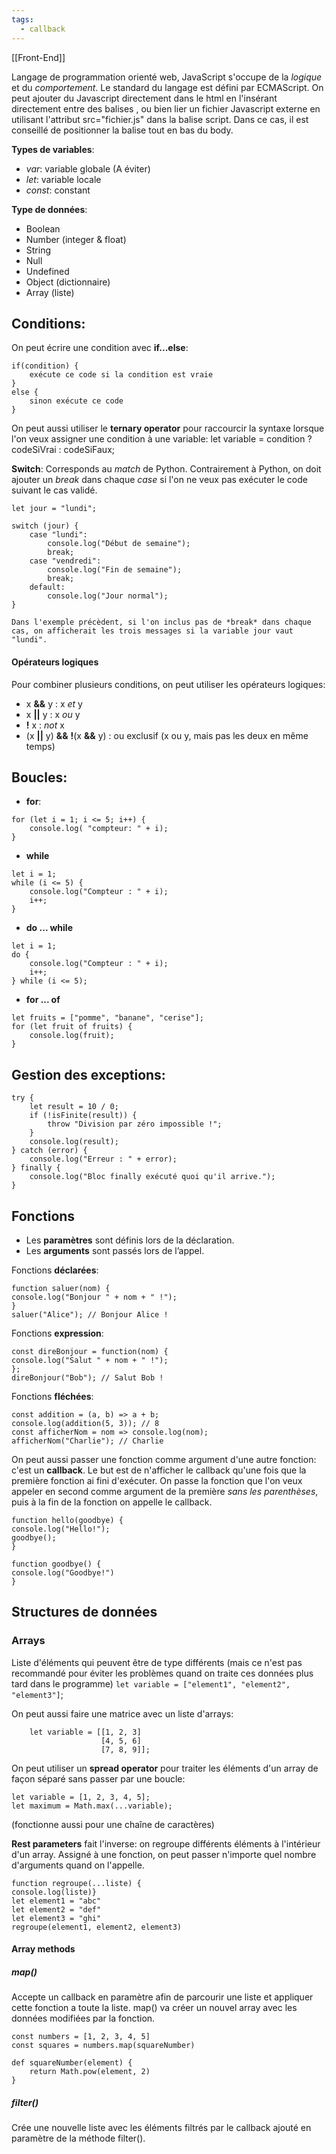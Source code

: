 ```yaml
---
tags:
  - callback
---
```


[[Front-End]]

Langage de programmation orienté web, JavaScript s'occupe de la *logique* et du *comportement*. Le standard du  langage est défini par ECMAScript.
On peut ajouter du Javascript directement dans le html en l'insérant directement entre des balises <script></script>, ou bien lier un fichier Javascript externe en utilisant l'attribut src="fichier.js" dans la balise script. Dans ce cas, il est conseillé de positionner la balise tout en bas du body.

**Types de variables**:
- *var*: variable globale (A éviter)
- *let*: variable locale
- *const*: constant

**Type de données**:
- Boolean
- Number (integer & float)
- String
- Null
- Undefined
- Object (dictionnaire) 
- Array (liste)

## Conditions:

On peut écrire une condition avec **if...else**:
```
if(condition) {
	exécute ce code si la condition est vraie
}
else {
	sinon exécute ce code
}
```

On peut aussi utiliser le **ternary operator** pour raccourcir la syntaxe lorsque l'on veux assigner une condition à une variable:
	let variable = condition ? codeSiVrai : codeSiFaux;

**Switch**:
Corresponds au *match* de Python. Contrairement à Python, on doit ajouter un *break* dans chaque *case* si l'on ne veux pas exécuter le code suivant le cas validé.

```
let jour = "lundi";

switch (jour) {
	case "lundi":
		console.log("Début de semaine");
		break;
	case "vendredi":
		console.log("Fin de semaine");
		break;
	default:
		console.log("Jour normal");
}
```

```ad-note
Dans l'exemple précèdent, si l'on inclus pas de *break* dans chaque cas, on afficherait les trois messages si la variable jour vaut "lundi". 
```

#### Opérateurs logiques

Pour combiner plusieurs conditions, on peut utiliser les opérateurs logiques:
- x **&&** y : x *et* y
- x **||** y : x *ou* y
- **!** x : *not* x
- (x **||** y) **&&** **!**(x **&&** y) : ou exclusif (x ou y, mais pas les deux en même temps)
  
## Boucles:

- **for**:
```
for (let i = 1; i <= 5; i++) {
	console.log( "compteur: " + i);
}
```

- **while**
```
let i = 1;
while (i <= 5) {
	console.log("Compteur : " + i);
	i++;
}
```

- **do ... while** 
```
let i = 1;
do {
	console.log("Compteur : " + i);
	i++;
} while (i <= 5);
```

- **for ... of**
```
let fruits = ["pomme", "banane", "cerise"];
for (let fruit of fruits) {
	console.log(fruit);
}
```


## Gestion des exceptions:

```
try {
	let result = 10 / 0;
	if (!isFinite(result)) {
		throw "Division par zéro impossible !";
	}
	console.log(result);
} catch (error) {
	console.log("Erreur : " + error);
} finally {
	console.log("Bloc finally exécuté quoi qu'il arrive.");
}
```


## Fonctions

- Les **paramètres** sont définis lors de la déclaration.
- Les **arguments** sont passés lors de l’appel.

Fonctions **déclarées**:
```
function saluer(nom) {
console.log("Bonjour " + nom + " !");
}
saluer("Alice"); // Bonjour Alice !
```

Fonctions **expression**:
```
const direBonjour = function(nom) {
console.log("Salut " + nom + " !");
};
direBonjour("Bob"); // Salut Bob !
```

Fonctions **fléchées**:
```
const addition = (a, b) => a + b;
console.log(addition(5, 3)); // 8
const afficherNom = nom => console.log(nom);
afficherNom("Charlie"); // Charlie
```

On peut aussi passer une fonction comme argument d'une autre fonction: c'est un **callback**. Le but est de n'afficher le callback qu'une fois que la première fonction ai fini d'exécuter. On passe la fonction que l'on veux appeler en second comme argument de la première *sans les parenthèses*, puis à la fin de la fonction on appelle le callback.

```
function hello(goodbye) {
console.log("Hello!");
goodbye();
}

function goodbye() {
console.log("Goodbye!")
}
```


## Structures de données

### Arrays

 Liste d'éléments qui peuvent être de type différents (mais ce n'est pas recommandé pour éviter les problèmes quand on traite ces données plus tard dans le programme)
  `let variable = ["element1", "element2", "element3"]`;
  
  On peut aussi faire une matrice avec un liste d'arrays:
```
	let variable = [[1, 2, 3]
					[4, 5, 6]
					[7, 8, 9]];
```

On peut utiliser un **spread operator** pour traiter les éléments d'un array de façon séparé sans passer par une boucle:

```
let variable = [1, 2, 3, 4, 5];
let maximum = Math.max(...variable);
```
(fonctionne aussi pour une chaîne de caractères)

**Rest parameters** fait l'inverse: on regroupe différents éléments à l'intérieur d'un array. Assigné à une fonction, on peut passer n'importe quel nombre d'arguments quand on l'appelle.

```
function regroupe(...liste) {
console.log(liste)}
let element1 = "abc"
let element2 = "def"
let element3 = "ghi"
regroupe(element1, element2, element3)
```

#### Array methods

##### map()
Accepte un callback en paramètre afin de parcourir une liste et appliquer cette fonction a toute la liste. map() va créer un nouvel array avec les données modifiées par la fonction.

```
const numbers = [1, 2, 3, 4, 5]
const squares = numbers.map(squareNumber)

def squareNumber(element) {
	return Math.pow(element, 2)
}
```

##### filter()
Crée une nouvelle liste avec les éléments filtrés par le callback ajouté en paramètre de la méthode filter().

```

```

